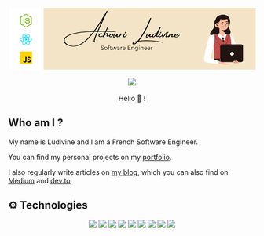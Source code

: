 ![Profile banner](./assets/profile-banner.png)
<p align="center"><a href="https://www.linkedin.com/in/ludivine-achouri/" target="blank" ><img  src="https://i.imgur.com/78apom3.png" width="32" /></a>



<p align="center">Hello 👋 ! </p>

<h2 align="left">Who am I ?</h1>

My name is Ludivine and I am a French Software Engineer.

You can find my personal projects on my [portfolio](https://ludivineachouri.com/). 

I also regularly write articles on [my blog](https://blog.ludivineachouri.com/), which you can also find on [Medium](https://medium.com/@la.dev) and [dev.to](https://dev.to/lachouri)

<h2 align="left">⚙️ Technologies</h1>

<p align="center"><img  src="https://img.shields.io/badge/-Javascript-%23F7DF1E" width="66" /> <img  src="https://img.shields.io/badge/-Typescript-%233178C6" width="66" /> <img  src="https://img.shields.io/badge/-CSS-%231572B6" width="34" /> <img  src="https://img.shields.io/badge/-Tailwind-%2306B6D4" width="56" />  <img  src="https://img.shields.io/badge/-HTML-%23E34F26" width="43" /> <img  src="https://img.shields.io/badge/-React-%2361DAFB" width="43" /> <img  src="https://img.shields.io/badge/-Vue-%234FC08D" width="31" /> <img  src="https://img.shields.io/badge/-Firebase-%23FFCA28" width="59" /> <img  src="https://img.shields.io/badge/-Figma-%23F24E1E" width="44" /></p>
